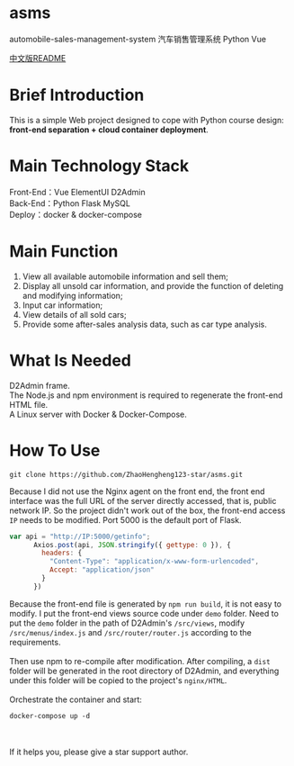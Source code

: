 # asms
automobile-sales-management-system 汽车销售管理系统 Python Vue

[中文版README](README_CN.md)
# Brief Introduction
This is a simple Web project designed to cope with Python course design: **front-end separation + cloud container deployment**.

# Main Technology Stack
Front-End：Vue  ElementUI  D2Admin<br>
Back-End：Python   Flask   MySQL<br>
Deploy：docker & docker-compose

# Main Function
1. View all available automobile information and sell them;<br>
2. Display all unsold car information, and provide the function of deleting and modifying information;<br>
3. Input car information;<br>
4. View details of all sold cars;<br>
5. Provide some after-sales analysis data, such as car type analysis.<br>

# What Is Needed
D2Admin frame.<br>
The Node.js and npm environment is required to regenerate the front-end HTML file.<br>
A Linux server with Docker & Docker-Compose.

# How To Use
```
git clone https://github.com/ZhaoHengheng123-star/asms.git
```
Because I did not use the Nginx agent on the front end, the front end interface was the full URL of the server directly accessed, that is, public network IP. So the project didn't work out of the box, the front-end access `IP` needs to be modified. Port 5000 is the default port of Flask.
```javascript
var api = "http://IP:5000/getinfo";
      Axios.post(api, JSON.stringify({ gettype: 0 }), {
        headers: {
          "Content-Type": "application/x-www-form-urlencoded",
          Accept: "application/json"
        }
      })
```
Because the front-end file is generated by `npm run build`, it is not easy to modify. I put the front-end views source code under `demo` folder. Need to put the `demo` folder in the path of D2Admin's `/src/views`, modify `/src/menus/index.js` and `/src/router/router.js` according to the requirements. <br><br>
Then use npm to re-compile after modification. After compiling, a `dist` folder will be generated in the root directory of D2Admin, and everything under this folder will be copied to the project's `nginx/HTML`.<br><br>
Orchestrate the container and start:
```
docker-compose up -d
```
<br><br>
If it helps you, please give a star support author.
